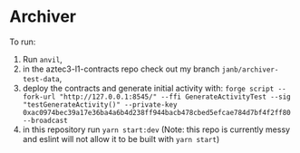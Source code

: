 # Archiver
To run:
1. Run  `anvil`,
2. in the aztec3-l1-contracts repo check out my branch `janb/archiver-test-data`,
3. deploy the contracts and generate initial activity with: `forge script --fork-url "http://127.0.0.1:8545/" --ffi GenerateActivityTest --sig "testGenerateActivity()" --private-key 0xac0974bec39a17e36ba4a6b4d238ff944bacb478cbed5efcae784d7bf4f2ff80 --broadcast`
4. in this repository run `yarn start:dev` (Note: this repo is currently messy and eslint will not allow it to be built with `yarn start`)

